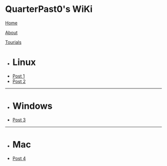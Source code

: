 # QuarterPast0's WiKi

[Home](index.md)

[About](about.md)

[Tourials]()

  * # Linux
  * [Post 1](post1.md)
  * [Post 2](post2.md)
  ----
  * # Windows
  * [Post 3](post3.md)
  ----
  * # Mac
  * [Post 4](post4.md)
